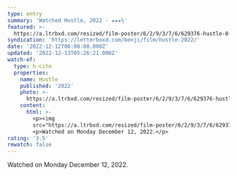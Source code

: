 ```yaml
---
type: entry
summary: 'Watched Hustle, 2022 - ★★★½'
featured: >-
  https://a.ltrbxd.com/resized/film-poster/6/2/9/3/7/6/629376-hustle-0-600-0-900-crop.jpg?v=953511f8ad
syndication: 'https://letterboxd.com/benji/film/hustle-2022/'
date: '2022-12-12T06:00:00.000Z'
updated: '2022-12-13T05:26:21.000Z'
watch-of:
  type: h-cite
  properties:
    name: Hustle
    published: '2022'
    photo: >-
      https://a.ltrbxd.com/resized/film-poster/6/2/9/3/7/6/629376-hustle-0-600-0-900-crop.jpg?v=953511f8ad
    content:
      html: >-
        <p><img
        src="https://a.ltrbxd.com/resized/film-poster/6/2/9/3/7/6/629376-hustle-0-600-0-900-crop.jpg?v=953511f8ad"/></p>
        <p>Watched on Monday December 12, 2022.</p>
rating: '3.5'
rewatch: false
---
```

Watched on Monday December 12, 2022.
